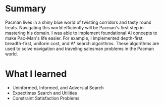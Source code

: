 # Summary
Pacman lives in a shiny blue world of twisting corridors and tasty round treats. Navigating this world efficiently will be Pacman's first step in mastering his domain. I was able to implement foundational AI concepts to make Pac-Man's life easier. For example, I implemented depth-first, breadth-first, uniform cost, and A* search algorithms. These algorithms are used to solve navigation and traveling salesman problems in the Pacman world.

# What I learned
  - Uninformed, Informed, and Adversial Search
  - Expectimax Search and Utilities
  - Constraint Satisfaction Problems
